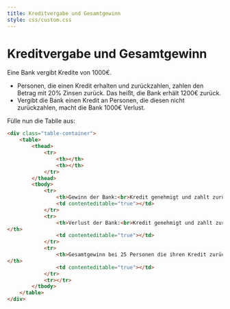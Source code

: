 ```yaml
---
title: Kreditvergabe und Gesamtgewinn
style: css/custom.css
---
```


# Kreditvergabe und Gesamtgewinn

Eine Bank vergibt Kredite von 1000€.

-   Personen, die einen Kredit erhalten und zurückzahlen, zahlen den Betrag mit 20% Zinsen zurück. Das heißt, die Bank erhält 1200€ zurück.
-   Vergibt die Bank einen Kredit an Personen, die diesen nicht zurückzahlen, macht die Bank 1000€ Verlust.


Fülle nun die Tablle aus:
```html
<div class="table-container">
    <table>
        <thead>
            <tr>
                <th></th>
                <th></th>
            </tr>
        </thead>
        <tbody>
            <tr>
                <th>Gewinn der Bank:<br>Kredit genehmigt und zahlt zurück</th>
                <td contenteditable="true"></td>
            </tr>
            <tr>
                <th>Verlust der Bank:<br>Kredit genehmigt und zahlt zurück
</th>
                <td contenteditable="true"></td>
            </tr>
            <tr>
                <th>Gesamtgewinn bei 25 Personen die ihren Kredit zurückzahlen und 8 Personen die ihren Kredit nicht zurückzahlen
</th>
                <td contenteditable="true"></td>
            </tr>
            <tr></tr>
        </tbody>
    </table>
</div>
```
